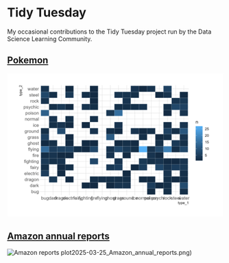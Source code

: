 # Tidy Tuesday
My occasional contributions to the Tidy Tuesday project run by the Data Science Learning Community. 

## [Pokemon](https://github.com/TurnerHaa/tidy-tuesday/blob/main/2025-04-01_Pokemon/README.md)
![Pokemon plot](https://github.com/TurnerHaa/tidy-tuesday/blob/main/2025-04-01_Pokemon/Pokemon.png)

## [Amazon annual reports](https://github.com/TurnerHaa/tidy-tuesday/blob/main/2025-03-25_Amazon_annual_reports/README.md)
![Amazon reports plot](https://github.com/TurnerHaa/tidy-tuesday/blob/main/)2025-03-25_Amazon_annual_reports.png)
